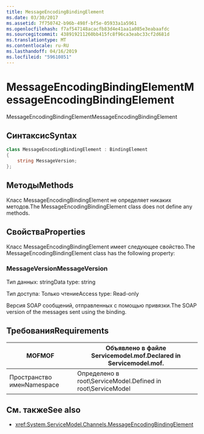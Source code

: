 ```yaml
---
title: MessageEncodingBindingElement
ms.date: 03/30/2017
ms.assetid: 7f750742-b96b-498f-bf5e-05933a1a5961
ms.openlocfilehash: f7af547148acacfb83d4e41aa1a085e3eabaafdc
ms.sourcegitcommit: 438919211260bb415fc8f96ca3eabc33cf2d681d
ms.translationtype: MT
ms.contentlocale: ru-RU
ms.lasthandoff: 04/16/2019
ms.locfileid: "59610851"
---
```

# <a name="messageencodingbindingelement"></a><span data-ttu-id="6fdae-102">MessageEncodingBindingElement</span><span class="sxs-lookup"><span data-stu-id="6fdae-102">MessageEncodingBindingElement</span></span>

<span data-ttu-id="6fdae-103">MessageEncodingBindingElement</span><span class="sxs-lookup"><span data-stu-id="6fdae-103">MessageEncodingBindingElement</span></span>

## <a name="syntax"></a><span data-ttu-id="6fdae-104">Синтаксис</span><span class="sxs-lookup"><span data-stu-id="6fdae-104">Syntax</span></span>

```csharp
class MessageEncodingBindingElement : BindingElement
{
    string MessageVersion;
};
```

## <a name="methods"></a><span data-ttu-id="6fdae-105">Методы</span><span class="sxs-lookup"><span data-stu-id="6fdae-105">Methods</span></span>

<span data-ttu-id="6fdae-106">Класс MessageEncodingBindingElement не определяет никаких методов.</span><span class="sxs-lookup"><span data-stu-id="6fdae-106">The MessageEncodingBindingElement class does not define any methods.</span></span>

## <a name="properties"></a><span data-ttu-id="6fdae-107">Свойства</span><span class="sxs-lookup"><span data-stu-id="6fdae-107">Properties</span></span>

<span data-ttu-id="6fdae-108">Класс MessageEncodingBindingElement имеет следующее свойство.</span><span class="sxs-lookup"><span data-stu-id="6fdae-108">The MessageEncodingBindingElement class has the following property:</span></span>

### <a name="messageversion"></a><span data-ttu-id="6fdae-109">MessageVersion</span><span class="sxs-lookup"><span data-stu-id="6fdae-109">MessageVersion</span></span>

<span data-ttu-id="6fdae-110">Тип данных: string</span><span class="sxs-lookup"><span data-stu-id="6fdae-110">Data type: string</span></span>

<span data-ttu-id="6fdae-111">Тип доступа: Только чтение</span><span class="sxs-lookup"><span data-stu-id="6fdae-111">Access type: Read-only</span></span>

<span data-ttu-id="6fdae-112">Версия SOAP сообщений, отправленных с помощью привязки.</span><span class="sxs-lookup"><span data-stu-id="6fdae-112">The SOAP version of the messages sent using the binding.</span></span>

## <a name="requirements"></a><span data-ttu-id="6fdae-113">Требования</span><span class="sxs-lookup"><span data-stu-id="6fdae-113">Requirements</span></span>

|<span data-ttu-id="6fdae-114">MOF</span><span class="sxs-lookup"><span data-stu-id="6fdae-114">MOF</span></span>|<span data-ttu-id="6fdae-115">Объявлено в файле Servicemodel.mof.</span><span class="sxs-lookup"><span data-stu-id="6fdae-115">Declared in Servicemodel.mof.</span></span>|
|---------|-----------------------------------|
|<span data-ttu-id="6fdae-116">Пространство имен</span><span class="sxs-lookup"><span data-stu-id="6fdae-116">Namespace</span></span>|<span data-ttu-id="6fdae-117">Определено в root\ServiceModel.</span><span class="sxs-lookup"><span data-stu-id="6fdae-117">Defined in root\ServiceModel</span></span>|

## <a name="see-also"></a><span data-ttu-id="6fdae-118">См. также</span><span class="sxs-lookup"><span data-stu-id="6fdae-118">See also</span></span>

- <xref:System.ServiceModel.Channels.MessageEncodingBindingElement>
